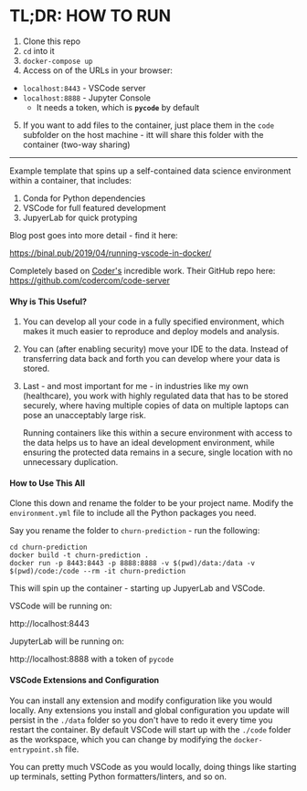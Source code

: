 # TL;DR: HOW TO RUN

1. Clone this repo
2. `cd` into it
3. `docker-compose up`
4. Access on of the URLs in your browser:
- `localhost:8443` - VSCode server
- `localhost:8888` - Jupyter Console
  - It needs a token, which is **`pycode`** by default
5. If you want to add files to the container, just place them in the `code` subfolder on the host machine - itt will share this folder with the container (two-way sharing)



------




Example template that spins up a self-contained data science environment within a container, that includes:

1. Conda for Python dependencies
2. VSCode for full featured development
3. JupyerLab for quick protyping

Blog post goes into more detail - find it here:

https://binal.pub/2019/04/running-vscode-in-docker/

Completely based on [Coder's](https://coder.com/) incredible work. Their GitHub repo here: https://github.com/codercom/code-server

#### Why is This Useful?

1. You can develop all your code in a fully specified environment, which makes it much easier to reproduce and deploy models and analysis.
2. You can (after enabling security) move your IDE to the data. Instead of transferring data back and forth you can develop where your data is stored.
3. Last - and most important for me - in industries like my own (healthcare), you work with highly regulated data that has to be stored securely, where having multiple copies of data on multiple laptops can pose an unacceptably large risk. 

    Running containers like this within a secure environment with access to the data helps us to have an ideal development environment, while ensuring the protected data remains in a secure, single location with no unnecessary duplication.

#### How to Use This All

Clone this down and rename the folder to be your project name. Modify the `environment.yml` file to include all the Python packages you need.

Say you rename the folder to `churn-prediction` - run the following:

```
cd churn-prediction
docker build -t churn-prediction .
docker run -p 8443:8443 -p 8888:8888 -v $(pwd)/data:/data -v $(pwd)/code:/code --rm -it churn-prediction
```

This will spin up the container - starting up JupyerLab and VSCode. 

VSCode will be running on:

http://localhost:8443

JupyterLab will be running on:

http://localhost:8888 with a token of `pycode`

#### VSCode Extensions and Configuration

You can install any extension and modify configuration like you would locally. Any extensions you install and global configuration you update will persist in the `./data` folder so you don't have to redo it every time you restart the container. By default VSCode will start up with the `./code` folder as the workspace, which you can change by modifying the `docker-entrypoint.sh` file.

You can pretty much VSCode as you would locally, doing things like starting up terminals, setting Python formatters/linters, and so on.
